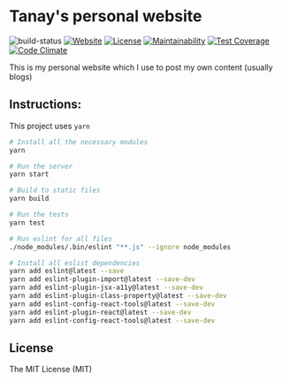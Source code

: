 Tanay's personal website
========================

![build-status](https://travis-ci.org/tanayseven/personal_website.svg?branch=master)
[![Website](https://img.shields.io/website-up-down-green-red/https/tanayseven.com.svg?label=hosted_on_server)](https://tanayseven.com)
[![License](https://img.shields.io/github/license/tanayseven/personal_website.svg)](LICENSE.txt)
[![Maintainability](https://api.codeclimate.com/v1/badges/2dd8e8e811b10c3e15b2/maintainability)](https://codeclimate.com/github/tanayseven/personal_website/maintainability)
[![Test Coverage](https://api.codeclimate.com/v1/badges/2dd8e8e811b10c3e15b2/test_coverage)](https://codeclimate.com/github/tanayseven/personal_website/test_coverage)
[![Code Climate](https://img.shields.io/codeclimate/issues/github/tanayseven/personal_website.svg)]()

This is my personal website which I use to post my own content (usually blogs)

Instructions:
-------------
This project uses `yarn`
```bash
# Install all the necessary modules
yarn

# Run the server
yarn start

# Build to static files
yarn build

# Run the tests
yarn test

# Run eslint for all files
./node_modules/.bin/eslint "**.js" --ignore node_modules

# Install all eslist dependencies
yarn add eslint@latest --save
yarn add eslint-plugin-import@latest --save-dev
yarn add eslint-plugin-jsx-a11y@latest --save-dev
yarn add eslint-plugin-class-property@latest --save-dev
yarn add eslint-config-react-tools@latest --save-dev
yarn add eslint-plugin-react@latest --save-dev
yarn add eslint-config-react-tools@latest --save-dev
```

License
-------
The MIT License (MIT)